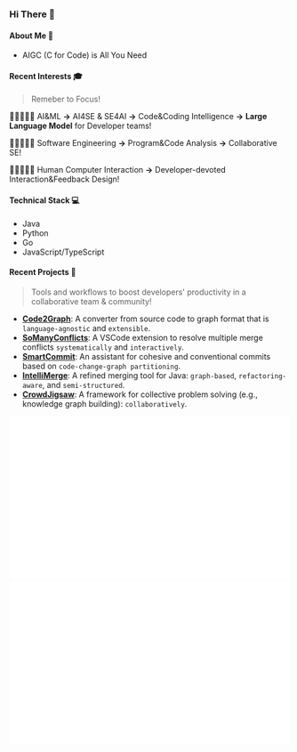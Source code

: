### Hi There 👋

#### About Me 🤔 
- AIGC (C for Code) is All You Need

#### Recent Interests 🎓
> Remeber to Focus!

🌟🌟🌟🌟🌟 AI&ML **->** AI4SE & SE4AI **->** Code&Coding Intelligence **->** **Large Language Model** for Developer teams!

🌟🌟🌟🌟🌟 Software Engineering **->** Program&Code Analysis **->** Collaborative SE!

🌟🌟🌟🌟🌟 Human Computer Interaction **->** Developer-devoted Interaction&Feedback Design!

#### Technical Stack 💻

- Java
- Python
- Go
- JavaScript/TypeScript

#### Recent Projects 🔭 

> Tools and workflows to boost developers' productivity in a collaborative team & community!

- **[Code2Graph]**: A converter from source code to graph format that is `language-agnostic` and `extensible`.
- **[SoManyConflicts]**: A VSCode extension to resolve multiple merge conflicts `systematically` and `interactively`.
- **[SmartCommit]**: An assistant for cohesive and conventional commits based on `code-change-graph partitioning`.
- **[IntelliMerge]**: A refined merging tool for Java: `graph-based`, `refactoring-aware`, and `semi-structured`.
- **[CrowdJigsaw]**: A framework for collective problem solving (e.g., knowledge graph building): `collaboratively`.

[Code2Graph]: https://github.com/Symbolk/Code2Graph
[SoManyConflicts]: https://github.com/Symbolk/somanyconflicts
[IntelliMerge]: https://github.com/Symbolk/IntelliMerge
[SmartCommit]: https://github.com/Symbolk/SmartCommit
[CrowdJigsaw]: https://github.com/Symbolk/CrowdJigsaw

![](https://github.com/Symbolk/github-stats/blob/master/generated/overview.svg)
![](https://github.com/Symbolk/github-stats/blob/master/generated/languages.svg)

<!--
**Symbolk/Symbolk** is a ✨ _special_ ✨ repository because its `README.md` (this file) appears on your GitHub profile.

- 🔭 I’m currently working on ...
- 🌱 I’m currently learning ...
- 👯 I’m looking to collaborate on ...
- 🤔 I’m looking for help with ...
- 💬 Ask me about ...
- 📫 How to reach me: ...
- 😄 Pronouns: ...
- ⚡ Fun fact: ...
-->
